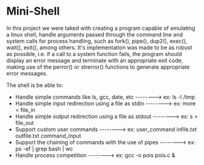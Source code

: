 # Mini-Shell

In this project we were taked with creating a program capable of emulating a linux shell, handle arguments passed through the command line and system calls for process handling, such as fork(), pipe(), dup2(), exec(), wait(), exit(), among others. It's implementation was made to be as robust as possible, i.e. if a call to a system function fails, the program should display an error message and terminate with an appropriate exit code, making use of the perror() or strerror() functions to generate appropriate error messages.

The shell is be able to:
<ul>
  <li> Handle simple commands like ls, gcc, date, etc --------> ex: ls -l /tmp</li>
  <li> Handle simple input redirection using a file as stdin --------> ex: more < file_in </li>
  <li> Handle simple output redirection using a file as stdout --------> ex: s > file_out </li>
  <li> Support custom user commands --------> ex: user_command infile.txt outfile.txt command_input </li>
  <li> Support the chaining of commands with the use of pipes --------> ex: ps -ef | grep bash | wc </li>
  <li> Handle process competition --------> ex: gcc -o pois pois.c & </li>
</ul>

